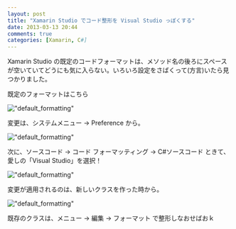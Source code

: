 ```yaml
---
layout: post
title: "Xamarin Studio でコード整形を Visual Studio っぽくする"
date: 2013-03-13 20:44
comments: true
categories: [Xamarin, C#]
---
```

Xamarin Studio の既定のコードフォーマットは、メソッド名の後ろにスペースが空いていてどうにも気に入らない。いろいろ設定をさばくって(方言)いたら見つかりました。

<!--more-->

既定のフォーマットはこちら

!["default_formatting"](https://blog.amay0777.net/assets/images/posts/xamarin_studio_formatting_default.png)

変更は、システムメニュー → Preference から。

!["default_formatting"](https://blog.amay0777.net/assets/images/posts/xamarin_studio_formatting_preference.png)

次に、ソースコード → コード フォーマッティング → C#ソースコード ときて、愛しの「Visual Studio」を選択！

!["default_formatting"](https://blog.amay0777.net/assets/images/posts/xamarin_studio_formatting_codeformatting.png)

変更が適用されるのは、新しいクラスを作った時から。

!["default_formatting"](https://blog.amay0777.net/assets/images/posts/xamarin_studio_formatting_vs.png)

既存のクラスは、メニュー → 編集 → フォーマット で整形しなおせばおｋ